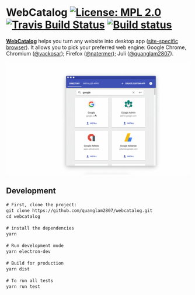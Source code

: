 # WebCatalog [![License: MPL 2.0](https://img.shields.io/badge/License-MPL%202.0-brightgreen.svg)](https://opensource.org/licenses/MPL-2.0) [![Travis Build Status](https://travis-ci.org/quanglam2807/webcatalog.svg?branch=master)](https://travis-ci.org/quanglam2807/webcatalog) [![Build status](https://ci.appveyor.com/api/projects/status/6l9ycaxsweytrpg3?svg=true)](https://ci.appveyor.com/project/quanglam2807/webcatalog)

**[WebCatalog](https://getwebcatalog.com)** helps you turn any website into desktop app ([site-specific browser](https://en.wikipedia.org/wiki/Site-specific_browser)). It allows you to pick your preferred web engine: Google Chrome, Chromium ([@vackosar](https://vaclavkosar.com/2018/02/25/Creating-Custom-Ubuntu-Web-Link-App.html)); Firefox ([@natermer](https://www.reddit.com/r/linux/comments/7ivuit/create_firefoxbased_web_apps_for_gnome_and/)); Juli ([@quanglam2807](https://github.com/juli)).

![WebCatalog for macOS](/build-resources/demo.gif)

## Development
```
# First, clone the project:
git clone https://github.com/quanglam2807/webcatalog.git
cd webcatalog

# install the dependencies
yarn

# Run development mode
yarn electron-dev

# Build for production
yarn dist

# To run all tests
yarn run test
```
